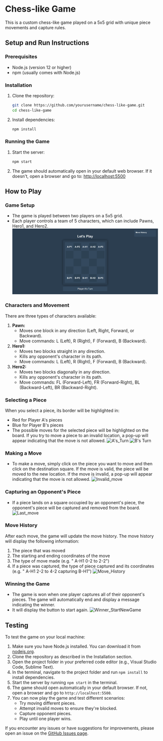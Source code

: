 
# Chess-like Game

This is a custom chess-like game played on a 5x5 grid with unique piece movements and capture rules.

## Setup and Run Instructions

### Prerequisites

- Node.js (version 12 or higher)
- npm (usually comes with Node.js)

### Installation

1. Clone the repository:
   ```sh
   git clone https://github.com/yourusername/chess-like-game.git
   cd chess-like-game
   ```
2. Install dependencies:
   ```sh
   npm install
   ```

### Running the Game

1. Start the server:
   ```sh
   npm start
   ```
2. The game should automatically open in your default web browser. If it doesn't, open a browser and go to:
   [http://localhost:5500](http://localhost:5500)

## How to Play

### Game Setup
- The game is played between two players on a 5x5 grid.
- Each player controls a team of 5 characters, which can include Pawns, Hero1, and Hero2.
  ![Game Board Screenshot](https://github.com/shivani-2909/Shivani-Arora-21BHI10014/blob/main/images/Game-main-page.PNG?raw=true)

### Characters and Movement
There are three types of characters available:
1. **Pawn:**
   - Moves one block in any direction (Left, Right, Forward, or Backward).
   - Move commands: L (Left), R (Right), F (Forward), B (Backward).
2. **Hero1:**
   - Moves two blocks straight in any direction.
   - Kills any opponent's character in its path.
   - Move commands: L (Left), R (Right), F (Forward), B (Backward).
3. **Hero2:**
   - Moves two blocks diagonally in any direction.
   - Kills any opponent's character in its path.
   - Move commands: FL (Forward-Left), FR (Forward-Right), BL (Backward-Left), BR (Backward-Right).
  
### Selecting a Piece
When you select a piece, its border will be highlighted in:

- Red for Player A's pieces
- Blue for Player B's pieces
- The possible moves for the selected piece will be highlighted on the board. If you try to move a piece to an invalid location, a pop-up will appear indicating that the move is not allowed.
    ![A's_Turn]([https://github.com/shivani-2909/Shivani-Arora-21BHI10014/blob/main/images/Game-main-page.PNG?raw=true](https://github.com/shivani-2909/Shivani-Arora-21BHI10014/blob/main/images/A's%20turn.PNG))
    ![B's Turn]([https://github.com/shivani-2909/Shivani-Arora-21BHI10014/blob/main/images/Game-main-page.PNG?raw=true](https://github.com/shivani-2909/Shivani-Arora-21BHI10014/blob/main/images/B's%20turn.PNG))

### Making a Move
- To make a move, simply click on the piece you want to move and then click on the destination square. If the move is valid, the piece will be moved to the new location. If the move is invalid, a pop-up will appear indicating that the move is not allowed.
  ![Invalid_move]([[[https://github.com/shivani-2909/Shivani-Arora-21BHI10014/blob/main/images/Game-main-page.PNG?raw=true](https://github.com/shivani-2909/Shivani-Arora-21BHI10014/blob/main/images/B's%20turn.PNG)](https://github.com/shivani-2909/Shivani-Arora-21BHI10014/blob/main/images/move-history.PNG)](https://github.com/shivani-2909/Shivani-Arora-21BHI10014/blob/main/images/invalid-move.PNG))

### Capturing an Opponent's Piece
- If a piece lands on a square occupied by an opponent's piece, the opponent's piece will be captured and removed from the board.
  ![Last_move]([[[https://github.com/shivani-2909/Shivani-Arora-21BHI10014/blob/main/images/Game-main-page.PNG?raw=true](https://github.com/shivani-2909/Shivani-Arora-21BHI10014/blob/main/images/B's%20turn.PNG)](https://github.com/shivani-2909/Shivani-Arora-21BHI10014/blob/main/images/move-history.PNG)](https://github.com/shivani-2909/Shivani-Arora-21BHI10014/blob/main/images/Last-move.PNG))

### Move History
After each move, the game will update the move history. The move history will display the following information:
1. The piece that was moved
2. The starting and ending coordinates of the move
3. The type of move made (e.g. " A-H1 0-2 to 2-2")
4. If a piece was captured, the type of piece captured and its coordinates (e.g. " A-H1 2-2 to 4-2 capturing B-H1")
    ![Move_History]([[https://github.com/shivani-2909/Shivani-Arora-21BHI10014/blob/main/images/Game-main-page.PNG?raw=true](https://github.com/shivani-2909/Shivani-Arora-21BHI10014/blob/main/images/B's%20turn.PNG)](https://github.com/shivani-2909/Shivani-Arora-21BHI10014/blob/main/images/move-history.PNG))

### Winning the Game
- The game is won when one player captures all of their opponent's pieces. The game will automatically end and display a message indicating the winner.
- It will display the button to start again.
  ![Winner_StartNewGame]([[[https://github.com/shivani-2909/Shivani-Arora-21BHI10014/blob/main/images/Game-main-page.PNG?raw=true](https://github.com/shivani-2909/Shivani-Arora-21BHI10014/blob/main/images/B's%20turn.PNG)](https://github.com/shivani-2909/Shivani-Arora-21BHI10014/blob/main/images/move-history.PNG)](https://github.com/shivani-2909/Shivani-Arora-21BHI10014/blob/main/images/Player%20A-wins.PNG))


## Testing

To test the game on your local machine:

1. Make sure you have Node.js installed. You can download it from [nodejs.org](https://nodejs.org/).
2. Clone the repository as described in the Installation section.
3. Open the project folder in your preferred code editor (e.g., Visual Studio Code, Sublime Text).
4. In the terminal, navigate to the project folder and run `npm install` to install dependencies.
5. Start the server by running `npm start` in the terminal.
6. The game should open automatically in your default browser. If not, open a browser and go to `http://localhost:5500`.
7. You can now play the game and test different scenarios:
   - Try moving different pieces.
   - Attempt invalid moves to ensure they're blocked.
   - Capture opponent pieces.
   - Play until one player wins.

If you encounter any issues or have suggestions for improvements, please open an issue on the [GitHub Issues page](https://github.com/yourusername/chess-like-game/issues).
